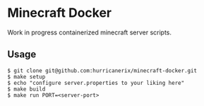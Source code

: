 # Minecraft Docker

Work in progress containerized minecraft server scripts.

## Usage

```Shell
$ git clone git@github.com:hurricanerix/minecraft-docker.git
$ make setup
$ echo "configure server.properties to your liking here"
$ make build
$ make run PORT=<server-port>
```
